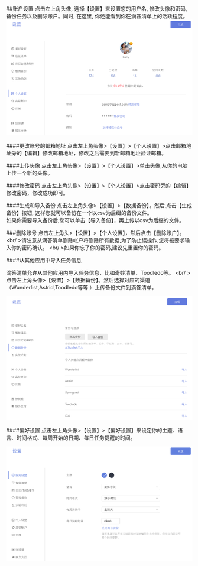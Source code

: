 ##账户设置
点击左上角头像, 选择【设置】来设置您的用户名, 修改头像和密码, 备份任务以及删除账户。同时, 在这里, 你还能看到你在滴答清单上的活跃程度。
![](../images/images_web2.0/setting.png)

####更改账号的邮箱地址
点击左上角头像>【设置】>【个人设置】>点击邮箱地址旁的【编辑】修改邮箱地址，修改之后需要到新邮箱地址验证邮箱。

####上传头像
点击左上角头像>【设置】>【个人设置】>单击头像,从你的电脑上传一个新的头像。

####修改密码
点击左上角头像>【设置】>【个人设置】>点击密码旁的【编辑】修改密码，修改成功即可。

####生成和导入备份
点击左上角头像>【设置】>【数据备份】。然后,点击【生成备份】按钮, 这样您就可以备份在一个以csv为后缀的备份文件。
<br >如果你需要导入备份后,您可以单击【导入备份】，再上传以csv为后缀的文件。

###删除账号
点击左上角头>【设置】>【个人设置】，然后点击【删除账户】。
<br/ >请注意从滴答清单删除帐户将删除所有数据,为了防止误操作,您将被要求输入你的密码确认。
<br/ >如果你忘了你的密码,建议先重置你的密码。

####从其他应用中导入任务信息

滴答清单允许从其他应用内导入任务信息，比如奇妙清单、Toodledo等。
<br/ >点击左上角头像>【设置】>【数据备份】。然后选择对应的渠道（Wunderlist,Astrid,Toodledo等等 ）上传备份文件到滴答清单。

![](../images/images_web2.0/backup.png)

####偏好设置
点击左上角头像>【设置】>【偏好设置】来设定你的主题、语言、时间格式、每周开始的日期、每日任务提醒的时间。

![](../images/images_web2.0/preferences.png)
